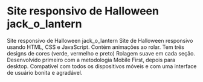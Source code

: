 # Site responsivo de Halloween jack_o_lantern
Site responsivo de Halloween jack_o_lantern
Site de Halloween responsivo usando HTML, CSS e JavaScript.
Contém animações ao rolar.
Tem três designs de cores (verde, vermelho e preto)
Rolagem suave em cada seção.
Desenvolvido primeiro com a metodologia Mobile First, depois para desktop.
Compatível com todos os dispositivos móveis e com uma interface de usuário bonita e agradável.
